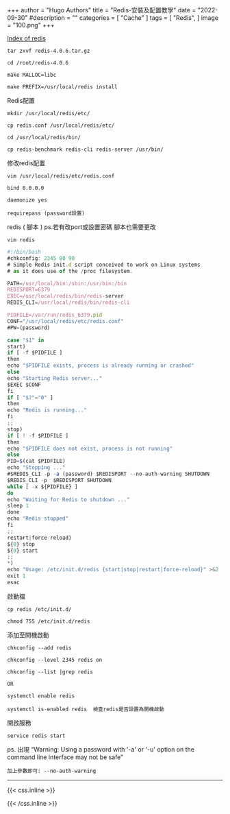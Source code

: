 +++
author = "Hugo Authors"
title = "Redis-安裝及配置教學"
date = "2022-09-30"
#description = ""
categories = [
    "Cache"
]
tags = [
    "Redis",
]
image = "100.png"
+++

[Index of redis](http://download.redis.io/releases/)

    tar zxvf redis-4.0.6.tar.gz
    
    cd /root/redis-4.0.6
    
    make MALLOC=libc
    
    make PREFIX=/usr/local/redis install
           
   Redis配置
   
    mkdir /usr/local/redis/etc/
    
    cp redis.conf /usr/local/redis/etc/
    
    cd /usr/local/redis/bin/
    
    cp redis-benchmark redis-cli redis-server /usr/bin/

   修改redis配置
   
    vim /usr/local/redis/etc/redis.conf
    
    bind 0.0.0.0
    
    daemonize yes
    
    requirepass (password設置)
    
   redis ( 腳本 )     ps.若有改port或設置密碼 腳本也需要更改
    
    vim redis
   
```javascript
#!/bin/bash
#chkconfig: 2345 80 90
# Simple Redis init.d script conceived to work on Linux systems
# as it does use of the /proc filesystem.

PATH=/usr/local/bin:/sbin:/usr/bin:/bin
REDISPORT=6379
EXEC=/usr/local/redis/bin/redis-server
REDIS_CLI=/usr/local/redis/bin/redis-cli

PIDFILE=/var/run/redis_6379.pid
CONF="/usr/local/redis/etc/redis.conf"
#PW=(password)

case "$1" in
start)
if [ -f $PIDFILE ]
then
echo "$PIDFILE exists, process is already running or crashed"
else
echo "Starting Redis server..."
$EXEC $CONF
fi
if [ "$?"="0" ]
then
echo "Redis is running..."
fi
;;
stop)
if [ ! -f $PIDFILE ]
then
echo "$PIDFILE does not exist, process is not running"
else
PID=$(cat $PIDFILE)
echo "Stopping ..."
#$REDIS_CLI -p -a (password) $REDISPORT --no-auth-warning SHUTDOWN
$REDIS_CLI -p  $REDISPORT SHUTDOWN
while [ -x ${PIDFILE} ]
do
echo "Waiting for Redis to shutdown ..."
sleep 1
done
echo "Redis stopped"
fi
;;
restart|force-reload)
${0} stop
${0} start
;;
*)
echo "Usage: /etc/init.d/redis {start|stop|restart|force-reload}" >&2
exit 1
esac
```
    
   啟動檔
   
    cp redis /etc/init.d/
    
    chmod 755 /etc/init.d/redis
    
   添加至開機啟動
   
    chkconfig --add redis
    
    chkconfig --level 2345 redis on
    
    chkconfig --list |grep redis
    
    OR
    
    systemctl enable redis
    
    systemctl is-enabled redis  檢查redis是否設置為開機啟動
    
   開啟服務
   
    service redis start
    
   ps. 出現 “Warning: Using a password with '-a' or '-u' option on the command line interface may not be safe”
   
    加上參數即可: --no-auth-warning


***

{{< css.inline >}}
<style>
.emojify {
	font-family: Apple Color Emoji, Segoe UI Emoji, NotoColorEmoji, Segoe UI Symbol, Android Emoji, EmojiSymbols;
	font-size: 2rem;
	vertical-align: middle;
}
@media screen and (max-width:650px) {
  .nowrap {
    display: block;
    margin: 25px 0;
  }
}
</style>
{{< /css.inline >}}
